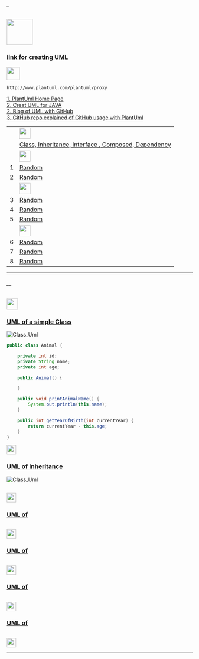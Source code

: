 ###### _

<img src="https://img.shields.io/badge/-JAVA Design Patterns%20-blue" height=70px>

### [link for creating UML</br>](#_)

<img src="https://img.shields.io/badge/Note-Repository%20must%20be%20PUBLIC%20in%20order%20to%20be%20able%20to%20use%20plantuml%20Proxy-red" height=35px>

```
http://www.plantuml.com/plantuml/proxy
```



[1. PlantUml Home Page](https://plantuml.com/) </br>
[2. Creat UML for JAVA](https://plantuml.com/class-diagram) </br>
[2. Blog of UML with GitHub](https://blog.anoff.io/2018-07-31-diagrams-with-plantuml/) </br>
[3. GitHub repo explained of GitHub usage with PlantUml](https://github.com/jonashackt/plantuml-markdown) </br>


|     |             |
|:---:|:------------------------------| 
|     |<img src="https://img.shields.io/badge/-UML fondamentals%20-blue" height=30px>  | 
|     |[Class, Inheritance, Interface , Composed, Dependency](#__)   | 
|     |<img src="https://img.shields.io/badge/-Creational%20-blue" height=30px>  | 
|  1  |[Random](#)   | 
|  2  |[Random](#)   | 
|     |<img src="https://img.shields.io/badge/-Structural%20-blue" height=30px>  | 
|  3  |[Random](#)   | 
|  4  |[Random](#)   |  
|  5  |[Random](#)   | 
|     |<img src="https://img.shields.io/badge/-Behavioural%20-blue" height=30px>  | 
|  6  |[Random](#)   | 
|  7  |[Random](#)   | 
|  8  |[Random](#)   | 


------------------------------------------------------------------------------------------------------------------------------------
###### __

<img src="https://img.shields.io/badge/-UML Class, Inheritance, Interface , Composed , Dependency%20-blue" height=30px> 

### [UML of a simple Class](#__)

![Class_Uml](http://www.plantuml.com/plantuml/proxy?cache=no&src=https://raw.githubusercontent.com/sshalem/JAVA/master/_8_Design_Patterns/UML/Class_UML.puml) 

```java
public class Animal {

	private int id;
	private String name;
	private int age;

	public Animal() {

	}

	public void printAnimalName() {
		System.out.println(this.name);
	}

	public int getYearOfBirth(int currentYear) {
		return currentYear - this.age;
	}
}
```

[<img src="https://img.shields.io/badge/-Back to top%20-brown" height=25px>](#_)

### [UML of Inheritance](#__)

![Class_Uml](http://www.plantuml.com/plantuml/proxy?cache=no&src=https://raw.githubusercontent.com/sshalem/JAVA/master/_8_Design_Patterns/UML/Class_UML.puml) 

```java
```

[<img src="https://img.shields.io/badge/-Back to top%20-brown" height=25px>](#_)



### [UML of ](#__)

```java
```

[<img src="https://img.shields.io/badge/-Back to top%20-brown" height=25px>](#_)


### [UML of ](#__)

```java
```

[<img src="https://img.shields.io/badge/-Back to top%20-brown" height=25px>](#_)


### [UML of ](#__)

```java
```

[<img src="https://img.shields.io/badge/-Back to top%20-brown" height=25px>](#_)


### [UML of ](#__)

```java
```

[<img src="https://img.shields.io/badge/-Back to top%20-brown" height=25px>](#_)

------------------------------------------------------------------------------------------------------------------------------------
